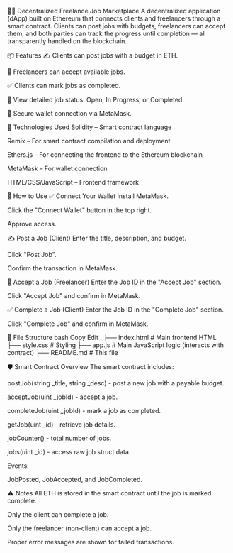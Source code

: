 🧑‍💻 Decentralized Freelance Job Marketplace
A decentralized application (dApp) built on Ethereum that connects clients and freelancers through a smart contract. Clients can post jobs with budgets, freelancers can accept them, and both parties can track the progress until completion — all transparently handled on the blockchain.

📦 Features
✍️ Clients can post jobs with a budget in ETH.

👷 Freelancers can accept available jobs.

✅ Clients can mark jobs as completed.

📄 View detailed job status: Open, In Progress, or Completed.

🔐 Secure wallet connection via MetaMask.

🔧 Technologies Used
Solidity – Smart contract language

Remix – For smart contract compilation and deployment

Ethers.js – For connecting the frontend to the Ethereum blockchain

MetaMask – For wallet connection

HTML/CSS/JavaScript – Frontend framework

💼 How to Use
✅ Connect Your Wallet
Install MetaMask.

Click the "Connect Wallet" button in the top right.

Approve access.

✍️ Post a Job (Client)
Enter the title, description, and budget.

Click "Post Job".

Confirm the transaction in MetaMask.

👷 Accept a Job (Freelancer)
Enter the Job ID in the "Accept Job" section.

Click "Accept Job" and confirm in MetaMask.

✅ Complete a Job (Client)
Enter the Job ID in the "Complete Job" section.

Click "Complete Job" and confirm in MetaMask.

📂 File Structure
bash
Copy
Edit
.
├── index.html          # Main frontend HTML
├── style.css           # Styling
├── app.js              # Main JavaScript logic (interacts with contract)
├── README.md           # This file

🛡️ Smart Contract Overview
The smart contract includes:

postJob(string _title, string _desc) - post a new job with a payable budget.

acceptJob(uint _jobId) - accept a job.

completeJob(uint _jobId) - mark a job as completed.

getJob(uint _id) - retrieve job details.

jobCounter() - total number of jobs.

jobs(uint _id) - access raw job struct data.

Events:

JobPosted, JobAccepted, and JobCompleted.

⚠️ Notes
All ETH is stored in the smart contract until the job is marked complete.

Only the client can complete a job.

Only the freelancer (non-client) can accept a job.

Proper error messages are shown for failed transactions.

